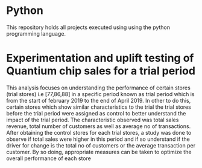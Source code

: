 # Python
This repository holds all projects executed using using the python programming language.
# Experimentation and uplift testing of Quantium chip sales for a trial period
This analysis focuses on understanding the performance of certain stores (trial stores) i.e [77,86,88] in a specific period known as trial period which is from the start of february 2019 to the end of April 2019. In other to do this, certain stores which show similar characteristics to the trial the trial stores before the trial period were assigned as control to better understand the impact of the trial period. The characteristic observed was total sales revenue, total number of customers as well as average no of transactions. After obtaining the control stores for each trial stores, a study was done to observe if total sales were higher in this period and if so understand if the driver for change is the total no of customers or the average transaction per customer. By so doing, appropriate measures can be taken to optimize the overall performance of each store
